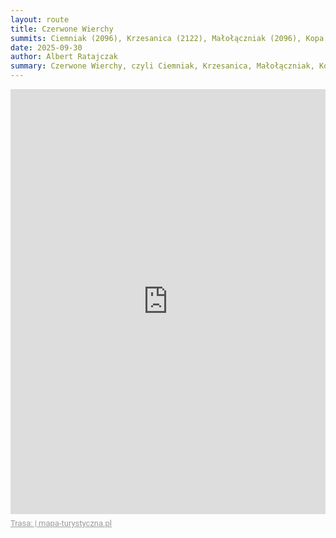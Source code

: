 ```yaml
---
layout: route
title: Czerwone Wierchy
summits: Ciemniak (2096), Krzesanica (2122), Małołączniak (2096), Kopa Kondracka (2005)
date: 2025-09-30
author: Albert Ratajczak
summary: Czerwone Wierchy, czyli Ciemniak, Krzesanica, Małołączniak, Kopa Kondracka
---
```

<div style="max-width:100%;overflow:hidden;margin:0 auto;min-width:300px;"><iframe src="https://mapa-turystyczna.pl/map/widget/route/h1l0p1/1375y.html" height="680" style="width:100%;border:0;" loading="lazy"></iframe><a href="https://mapa-turystyczna.pl/route/1375y?utm_source=external_web&amp;utm_medium=widget&amp;utm_campaign=route_widget" target="_blank" rel="noopener" style="color:#999;padding:7px 0;font-size: 13px;font-family:Roboto,Arial,sans-serif;display: inline-block;">Trasa:  | mapa-turystyczna.pl</a></div>
